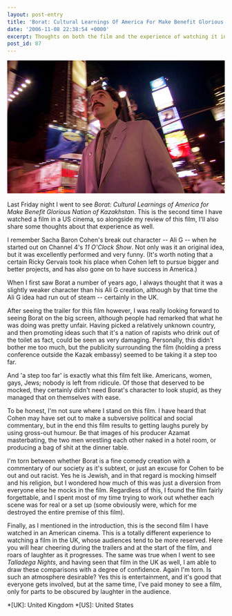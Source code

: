 ```yaml
---
layout: post-entry
title: 'Borat: Cultural Learnings Of America For Make Benefit Glorious Nation Of Kazakhstan'
date: '2006-11-08 22:38:54 +0000'
excerpt: Thoughts on both the film and the experience of watching it in a US cinema.
post_id: 87
---
```

![Borat in Times Square, New York](/assets/2006/11/borat.jpg)

Last Friday night I went to see <cite>Borat: Cultural Learnings of America for Make Benefit Glorious Nation of Kazakhstan</cite>. This is the second time I have watched a film in a US cinema, so alongside my review of this film, I'll also share some thoughts about that experience as well.

I remember Sacha Baron Cohen's break out character -- Ali G -- when he started out on Channel 4's <cite>11 O'Clock Show</cite>. Not only was it an original idea, but it was excellently performed and very funny. (It's worth noting that a certain Ricky Gervais took his place when Cohen left to pursue bigger and better projects, and has also gone on to have success in America.)

When I first saw Borat a number of years ago, I always thought that it was a slightly weaker character than his Ali G creation, although by that time the Ali G idea had run out of steam -- certainly in the UK.

After seeing the trailer for this film however, I was really looking forward to seeing Borat on the big screen, although people had remarked that what he was doing was pretty unfair. Having picked a relatively unknown country, and then promoting ideas such that it's a nation of rapists who drink out of the toilet as fact, could be seen as very damaging. Personally, this didn't bother me too much, but the publicity surrounding the film (holding a press conference outside the Kazak embassy) seemed to be taking it a step too far.

And 'a step too far' is exactly what this film felt like. Americans, women, gays, Jews; nobody is left from ridicule. Of those that deserved to be mocked, they certainly didn't need Borat's character to look stupid, as they managed that on themselves with ease.

To be honest, I'm not sure where I stand on this film. I have heard that Cohen may have set out to make a subversive political and social commentary, but in the end this film results to getting laughs purely by using gross-out humour. Be that images of his producer Azamat masterbating, the two men wrestling each other naked in a hotel room, or producing a bag of shit at the dinner table.

I'm torn between whether Borat is a fine comedy creation with a commentary of our society as it's subtext, or just an excuse for Cohen to be out and out racist. Yes he is Jewish, and in that regard is mocking himself and his religion, but I wondered how much of this was just a diversion from everyone else he mocks in the film. Regardless of this, I found the film fairly forgettable, and I spent most of my time trying to work out whether each scene was for real or a set up (some obviously were, which for me destroyed the entire premise of this film).

Finally, as I mentioned in the introduction, this is the second film I have watched in an American cinema. This is a totally different experience to watching a film in the UK, whose audiences tend to be more reserved. Here you will hear cheering during the trailers and at the start of the film, and roars of laughter as it progresses. The same was true when I went to see <cite>Talladega Nights</cite>, and having seen that film in the UK as well, I am able to draw these comparisons with a degree of confidence. Again I'm torn. Is such an atmosphere desirable? Yes this is entertainment, and it's good that everyone gets involved, but at the same time, I've paid money to see a film, only for parts to be obscured by laughter in the audience.

*[UK]: United Kingdom
*[US]: United States